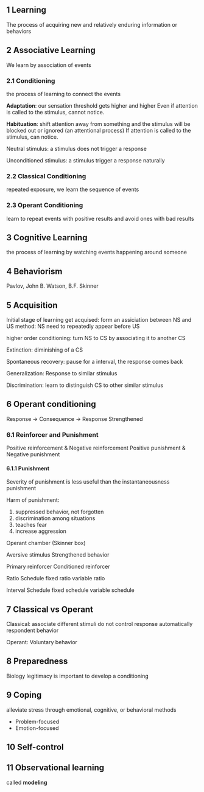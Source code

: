 ## 1 Learning
The process of acquiring new and relatively enduring information or behaviors

## 2 Associative Learning
We learn by association of events

### 2.1 Conditioning
the process of learning to connect the events

**Adaptation**: our sensation threshold gets higher and higher
Even if attention is called to the stimulus, cannot notice. 

**Habituation**: shift attention away from something and the stimulus will be blocked out or ignored (an attentional process)
If attention is called to the stimulus, can notice. 

Neutral stimulus: a stimulus does not trigger a response

Unconditioned stimulus: a stimulus trigger a response naturally

### 2.2 Classical Conditioning
repeated exposure, we learn the sequence of events

### 2.3 Operant Conditioning
learn to repeat events with positive results and avoid ones with bad results

## 3 Cognitive Learning
the process of learning by watching events happening around someone

## 4 Behaviorism
Pavlov, John B. Watson, B.F. Skinner

## 5 Acquisition
Initial stage of learning
get acquised: form an assiciation between NS and US
method: NS need to repeatedly appear before US

higher order conditioning: turn NS to CS by associating it to another CS

Extinction: diminishing of a CS

Spontaneous recovery: pause for a interval, the response comes back

Generalization: Response to similar stimulus

Discrimination: learn to distinguish CS to other similar stimulus

## 6 Operant conditioning

Response -> Consequence -> Response Strengthened

### 6.1 Reinforcer and Punishment

Positive reinforcement & Negative reinforcement
Positive punishment & Negative punishment

#### 6.1.1 Punishment

Severity of punishment is less useful than the instantaneousness punishment

Harm of punishment:
1. suppressed behavior, not forgotten
2. discrimination among situations
3. teaches fear
4. increase aggression

Operant chamber (Skinner box)

Aversive stimulus
Strengthened behavior

Primary reinforcer
Conditioned reinforcer

Ratio Schedule
fixed ratio
variable ratio

Interval Schedule
fixed schedule
variable schedule

## 7 Classical vs Operant

Classical: associate different stimuli do not control
response automatically
respondent behavior

Operant: 
Voluntary behavior

## 8 Preparedness

Biology legitimacy is important to develop a conditioning

## 9 Coping

alleviate stress through emotional, cognitive, or behavioral methods

- Problem-focused
- Emotion-focused

## 10 Self-control

## 11 Observational learning

called **modeling**
